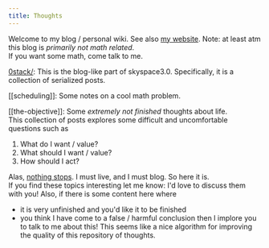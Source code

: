 ```yaml
---
title: Thoughts
---
```

Welcome to my blog / personal wiki. See also [my website](https://awestover.github.io).
Note: at least atm this blog is *primarily not math related*. \
If you want some math, come talk to me. 

[0stack/](0stack/):
This is the blog-like part of skyspace3.0. Specifically, it is a collection of serialized posts. 

[[scheduling]]: 
Some notes on a cool math problem.

[[the-objective]]:
Some *extremely not finished* thoughts about life.\
This collection of posts explores some difficult and uncomfortable questions such as 
1. What do I want / value?
2. What should I want / value?
3. How should I act?

Alas, [nothing stops](https://jzhao.xyz/posts/nothing-stops). I must live, and I must blog. So here it is. \
If you find these topics interesting let me know: I'd love to discuss them with you!
Also, if there is some content here where
- it is very unfinished and you'd like it to be finished
- you think I have come to a false / harmful conclusion
then I implore you to talk to me about this! This seems like a nice algorithm for improving the quality of this repository of thoughts. 